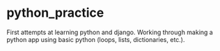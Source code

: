 # python_practice

First attempts at learning python and django. Working through making a python app using basic python (loops, lists, dictionaries, etc.).
